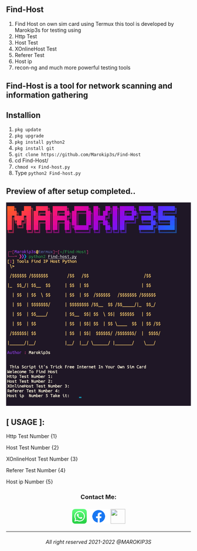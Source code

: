 ## Find-Host
 1. Find Host on own sim card using Termux this tool is developed by Marokip3s for testing using
 2. Http Test  
 3. Host Test 
 4. XOnlineHost Test 
 5. Referer Test
 6. Host ip
 7. recon-ng and much more powerful testing tools 
 ## Find-Host is a tool for network scanning and information gathering 
 ## Installion 
 1. `pkg update` 
 2. `pkg upgrade` 
 3. `pkg install python2`
 4. `pkg install git` 
 5. `git clone https://github.com/Marokip3s/Find-Host` 
 6. cd Find-Host/ 
 7. `chmod +x Find-host.py` 
 8. Type `python2 Find-host.py` 


## Preview of after setup completed.. 

 <img src=". modules/find-host.png" width="720" hight="1280">

 ## [ USAGE ]: 
Http Test Number {1}

Host Test Number {2}

XOnlineHost Test Number {3}

Referer Test Number {4}

Host ip  Number {5}

<h3 align="center">Contact Me:</h3>

<p><h3 align="center"><a href="http://wa.me/+212637942308"><img src=". modules/PicsArt_04-10-02.10.09.png" width="40" height="40"></a><a href="https://www.facebook.com/bououli.titif"><img src=". modules/Facebook-logo.png" width="65" height="40"></a><a href="https://t.me/Marokip3s"><img src=".modules/PicsArt_05-11-05.58.55.png" width="40" height="40"></a></p>
<hr>
<h6 align="center">All right reserved 2021-2022 @MAROKIP3S</h6>
